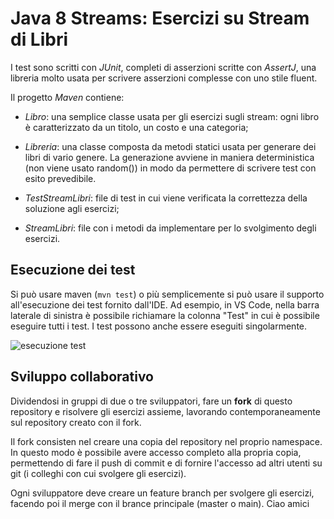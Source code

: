 # Java 8 Streams: Esercizi su Stream di Libri

I test sono scritti con *JUnit*, completi di asserzioni scritte con *AssertJ*, una libreria molto usata per scrivere asserzioni complesse con uno stile fluent.

Il progetto *Maven* contiene:

- *Libro*: una semplice classe usata per gli esercizi sugli stream: ogni libro è caratterizzato da un titolo, un costo e una categoria;

- *Libreria*: una classe composta da metodi statici usata per generare dei libri di vario genere. La generazione avviene in maniera deterministica (non viene usato random()) in modo da permettere di scrivere test con esito prevedibile.

- *TestStreamLibri*: file di test in cui viene verificata la correttezza della soluzione agli esercizi;

- *StreamLibri*: file con i metodi da implementare per lo svolgimento degli esercizi.

## Esecuzione dei test
Si può usare maven (`mvn test`) o più semplicemente si può usare il supporto all'esecuzione dei test fornito dall'IDE. Ad esempio, in VS Code, nella barra laterale di sinistra è possibile richiamare la colonna "Test" in cui è possibile eseguire tutti i test. I test possono anche essere eseguiti singolarmente.

![esecuzione test](doc/test.png "Esecuzione Test")

## Sviluppo collaborativo
Dividendosi in gruppi di due o tre sviluppatori, fare un **fork** di questo repository e risolvere gli esercizi assieme, lavorando contemporaneamente sul repository creato con il fork.

Il fork consisten nel creare una copia del repository nel proprio namespace. In questo modo è possibile avere accesso completo alla propria copia, permettendo di fare il push di commit e di fornire l'accesso ad altri utenti su git (i colleghi con cui svolgere gli esercizi).

Ogni sviluppatore deve creare un feature branch per svolgere gli esercizi, facendo poi il merge con il brance principale (master o main).
Ciao amici
